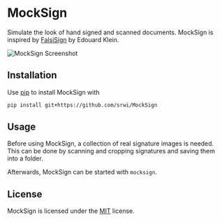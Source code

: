 # MockSign

Simulate the look of hand signed and scanned documents. MockSign is inspired
by [FalsiSign](https://gitlab.com/edouardklein/falsisign) by Edouard Klein.

![MockSign Screenshot](https://github.com/srwi/FalsiSignPy/assets/17520641/2ec12a25-ec97-4dca-a551-27a4d44c2602)

## Installation

Use [pip](https://pip.pypa.io/en/stable/) to install MockSign with

```bash
pip install git+https://github.com/srwi/MockSign
```

## Usage

Before using MockSign, a collection of real signature images is needed. This can be
done by scanning and cropping signatures and saving them into a folder.

Afterwards, MockSign can be started with `mocksign`.

## License

MockSign is licensed under the [MIT](https://github.com/srwi/MockSign/blob/master/LICENSE) license.
